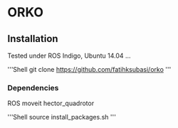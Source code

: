 # ORKO

## Installation

Tested under ROS Indigo, Ubuntu 14.04 ...

'''Shell
git clone https://github.com/fatihksubasi/orko
'''

### Dependencies

ROS
moveit
hector_quadrotor

'''Shell
source install_packages.sh
'''

